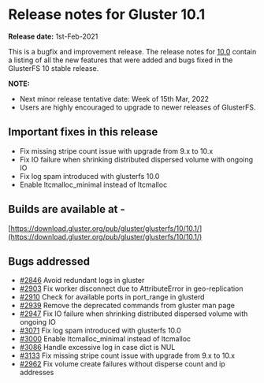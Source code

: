 # Release notes for Gluster 10.1

**Release date:** 1st-Feb-2021

This is a bugfix and improvement release. The release notes for [10.0](10.0.md) contain a listing of all the new features that were added and bugs fixed in the GlusterFS 10 stable release.

**NOTE:**
- Next minor release tentative date: Week of 15th Mar, 2022
- Users are highly encouraged to upgrade to newer releases of GlusterFS.

## Important fixes in this release
- Fix missing stripe count issue with upgrade from 9.x to 10.x
- Fix IO failure when shrinking distributed dispersed volume with ongoing IO
- Fix log spam introduced with glusterfs 10.0
- Enable ltcmalloc_minimal instead of ltcmalloc

## Builds are available at -
[https://download.gluster.org/pub/gluster/glusterfs/10/10.1/](https://download.gluster.org/pub/gluster/glusterfs/10/10.1/)

## Bugs addressed
- [#2846](https://github.com/gluster/glusterfs/issues/2846) Avoid redundant logs in gluster
- [#2903](https://github.com/gluster/glusterfs/issues/2903) Fix worker disconnect due to AttributeError in geo-replication
- [#2910](https://github.com/gluster/glusterfs/issues/2910) Check for available ports in port_range in glusterd
- [#2939](https://github.com/gluster/glusterfs/issues/2939) Remove the deprecated commands from gluster man page
- [#2947](https://github.com/gluster/glusterfs/issues/2947) Fix IO failure when shrinking distributed dispersed volume with ongoing IO
- [#3071](https://github.com/gluster/glusterfs/issues/3071) Fix log spam introduced with glusterfs 10.0
- [#3000](https://github.com/gluster/glusterfs/issues/3000) Enable ltcmalloc_minimal instead of ltcmalloc
- [#3086](https://github.com/gluster/glusterfs/issues/3086) Handle excessive log in case dict is NUL
- [#3133](https://github.com/gluster/glusterfs/issues/3066) Fix missing stripe count issue with upgrade from 9.x to 10.x
- [#2962](https://github.com/gluster/glusterfs/issues/3066) Fix volume create failures without disperse count and ip addresses

